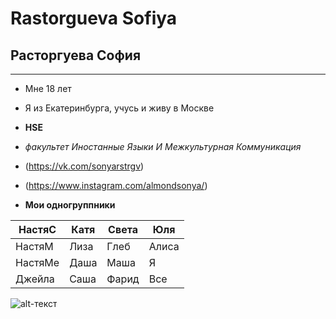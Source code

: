 # Rastorgueva Sofiya
## Расторгуева София 
* * *

* Мне 18 лет 
* Я из Екатеринбурга, учусь и живу в Москве
* **HSE**
* *факультет Иностанные Языки И Межкультурная Коммуникация*
* (https://vk.com/sonyarstrgv)
* (https://www.instagram.com/almondsonya/)

* **Мои одногруппники**

| НастяС  | Катя | Света | Юля   |
|---------|------|-------|-------|
| НастяМ  | Лиза | Глеб  | Алиса |
| НастяМе | Даша | Маша  | Я     |
| Джейла  | Саша | Фарид | Все   |

![alt-текст](https://pp.userapi.com/c639330/v639330909/19838/39Wql5Br5Bg.jpg)

